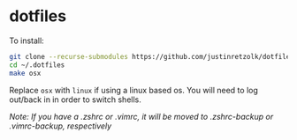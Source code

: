 # dotfiles

To install:
```bash
git clone --recurse-submodules https://github.com/justinretzolk/dotfiles.git ~/.dotfiles
cd ~/.dotfiles
make osx
```
Replace `osx` with `linux` if using a linux based os.
You will need to log out/back in in order to switch shells.

_Note: If you have a .zshrc or .vimrc, it will be moved to .zshrc-backup or .vimrc-backup, respectively_

